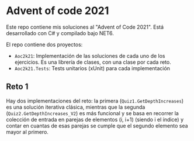 # Advent of code 2021

Este repo contiene mis soluciones al "Advent of Code 2021". Está desarrollado con C# y compilado bajo NET6.

El repo contiene dos proyectos:

- `Aoc2k21`: Implementación de las soluciones de cada uno de los ejercicios. Es una librería de clases, con una clase por cada reto.
- `Aoc2k21.Tests`: Tests unitarios (xUnit) para cada implementación

## Reto 1

Hay dos implementaciones del reto: la primera (`Quiz1.GetDepthIncreases`) es una solución iterativa clásica, mientras que la segunda (`Quiz2.GetDepthIncreases_V2`) es más funcional y se basa en recorrer la colección de entrada en parejas de elementos (i, i+1) (siendo i el índice) y contar en cuantas de esas parejas se cumple que el segundo elemento sea mayor al primero.





